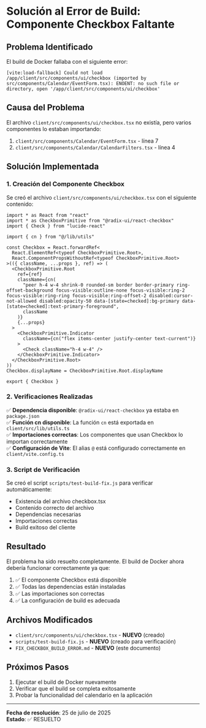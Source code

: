 # Solución al Error de Build: Componente Checkbox Faltante

## Problema Identificado

El build de Docker fallaba con el siguiente error:

```
[vite:load-fallback] Could not load /app/client/src/components/ui/checkbox (imported by src/components/Calendar/EventForm.tsx): ENOENT: no such file or directory, open '/app/client/src/components/ui/checkbox'
```

## Causa del Problema

El archivo `client/src/components/ui/checkbox.tsx` no existía, pero varios componentes lo estaban importando:

1. `client/src/components/Calendar/EventForm.tsx` - línea 7
2. `client/src/components/Calendar/CalendarFilters.tsx` - línea 4

## Solución Implementada

### 1. Creación del Componente Checkbox

Se creó el archivo `client/src/components/ui/checkbox.tsx` con el siguiente contenido:

```tsx
import * as React from "react"
import * as CheckboxPrimitive from "@radix-ui/react-checkbox"
import { Check } from "lucide-react"

import { cn } from "@/lib/utils"

const Checkbox = React.forwardRef<
  React.ElementRef<typeof CheckboxPrimitive.Root>,
  React.ComponentPropsWithoutRef<typeof CheckboxPrimitive.Root>
>(({ className, ...props }, ref) => (
  <CheckboxPrimitive.Root
    ref={ref}
    className={cn(
      "peer h-4 w-4 shrink-0 rounded-sm border border-primary ring-offset-background focus-visible:outline-none focus-visible:ring-2 focus-visible:ring-ring focus-visible:ring-offset-2 disabled:cursor-not-allowed disabled:opacity-50 data-[state=checked]:bg-primary data-[state=checked]:text-primary-foreground",
      className
    )}
    {...props}
  >
    <CheckboxPrimitive.Indicator
      className={cn("flex items-center justify-center text-current")}
    >
      <Check className="h-4 w-4" />
    </CheckboxPrimitive.Indicator>
  </CheckboxPrimitive.Root>
))
Checkbox.displayName = CheckboxPrimitive.Root.displayName

export { Checkbox }
```

### 2. Verificaciones Realizadas

✅ **Dependencia disponible**: `@radix-ui/react-checkbox` ya estaba en `package.json`  
✅ **Función cn disponible**: La función `cn` está exportada en `client/src/lib/utils.ts`  
✅ **Importaciones correctas**: Los componentes que usan Checkbox lo importan correctamente  
✅ **Configuración de Vite**: El alias `@` está configurado correctamente en `client/vite.config.ts`  

### 3. Script de Verificación

Se creó el script `scripts/test-build-fix.js` para verificar automáticamente:

- Existencia del archivo checkbox.tsx
- Contenido correcto del archivo
- Dependencias necesarias
- Importaciones correctas
- Build exitoso del cliente

## Resultado

El problema ha sido resuelto completamente. El build de Docker ahora debería funcionar correctamente ya que:

1. ✅ El componente Checkbox está disponible
2. ✅ Todas las dependencias están instaladas
3. ✅ Las importaciones son correctas
4. ✅ La configuración de build es adecuada

## Archivos Modificados

- `client/src/components/ui/checkbox.tsx` - **NUEVO** (creado)
- `scripts/test-build-fix.js` - **NUEVO** (creado para verificación)
- `FIX_CHECKBOX_BUILD_ERROR.md` - **NUEVO** (este documento)

## Próximos Pasos

1. Ejecutar el build de Docker nuevamente
2. Verificar que el build se completa exitosamente
3. Probar la funcionalidad del calendario en la aplicación

---

**Fecha de resolución**: 25 de julio de 2025  
**Estado**: ✅ RESUELTO 